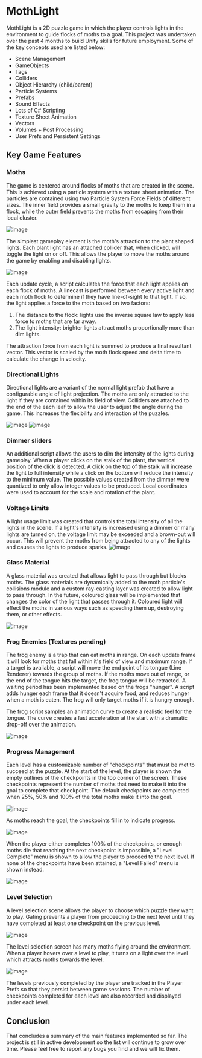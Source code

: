 # MothLight

MothLight is a 2D puzzle game in which the player controls lights in the environment to guide flocks of moths to a goal. This project was undertaken over the past 4 months to build Unity skills for future employment.
Some of the key concepts used are listed below:

- Scene Management
- GameObjects
- Tags
- Colliders
- Object Hierarchy (child/parent)
- Particle Systems
- Prefabs
- Sound Effects
- Lots of C# Scripting
- Texture Sheet Animation
- Vectors
- Volumes + Post Processing
- User Prefs and Persistent Settings

## Key Game Features

### Moths

The game is centered around flocks of moths that are created in the scene. This is achieved using a particle system with a texture sheet animation. The particles are contained using two Particle System Force Fields of different sizes. The inner field provides a small gravity to the moths to keep them in a flock, while the outer field prevents the moths from escaping from their local cluster.

![image](https://user-images.githubusercontent.com/32989729/187002120-40adbdd5-f5ba-49bf-80ed-b5adf4f8205b.png)

The simplest gameplay element is the moth's attraction to the plant shaped lights. Each plant light has an attached collider that, when clicked, will toggle the light on or off. This allows the player to move the moths around the game by enabling and disabling lights.

![image](https://user-images.githubusercontent.com/32989729/187002236-4ca1b73d-bff2-411f-8c8d-01158e26eb6e.png)

Each update cycle, a script calculates the force that each light applies on each flock of moths. A linecast is performed between every active light and each moth flock to determine if they have line-of-sight to that light. If so, the light applies a force to the moth based on two factors:

1. The distance to the flock: lights use the inverse square law to apply less force to moths that are far away.
2. The light intensity: brighter lights attract moths proportionally more than dim lights.

The attraction force from each light is summed to produce a final resultant vector. This vector is scaled by the moth flock speed and delta time to calculate the change in velocity.

### Directional Lights

Directional lights are a variant of the normal light prefab that have a configurable angle of light projection. The moths are only attracted to the light if they are contained within its field of view. Colliders are attached to the end of the each leaf to allow the user to adjust the angle during the game. This increases the flexibility and interaction of the puzzles.

![image](https://user-images.githubusercontent.com/32989729/187002862-9e1e8de5-fabb-46ca-9e2c-8df1f9459b39.png)
![image](https://user-images.githubusercontent.com/32989729/187003147-2acd14ae-1e44-4b68-baf5-ef34ea34c4b8.png)

### Dimmer sliders

An additional script allows the users to dim the intensity of the lights during gameplay. When a player clicks on the stalk of the plant, the vertical position of the click is detected. A click on the top of the stalk will increase the light to full intensity while a click on the bottom will reduce the intensity to the minimum value. The possible values created from the dimmer were quantized to only allow integer values to be produced. Local coordinates were used to account for the scale and rotation of the plant.

### Voltage Limits

A light usage limit was created that controls the total intensity of all the lights in the scene. If a light's intensity is increased using a dimmer or many lights are turned on, the voltage limit may be exceeded and a brown-out will occur. This will prevent the moths from being attracted to any of the lights and causes the lights to produce sparks.
![image](https://user-images.githubusercontent.com/32989729/187006899-405ca7d6-7294-4b60-b4be-2a029a606c4c.png)

### Glass Material

A glass material was created that allows light to pass through but blocks moths. The glass materials are dynamically added to the moth particle's collisions module and a custom ray-casting layer was created to allow light to pass through. In the future, coloured glass will be implemented that changes the color of the light that passes through it. Coloured light will effect the moths in various ways such as speeding them up, destroying them, or other effects.

![image](https://user-images.githubusercontent.com/32989729/187007195-794ed13a-c94a-4697-b812-831ea8ff04b9.png)

### Frog Enemies (Textures pending)

The frog enemy is a trap that can eat moths in range. On each update frame it will look for moths that fall within it's field of view and maximum range. If a target is available, a script will move the end point of its tongue (Line Renderer) towards the group of moths. If the moths move out of range, or the end of the tongue hits the target, the frog tongue will be retracted. A waiting period has been implemented based on the frogs "hunger". A script adds hunger each frame that it doesn't acquire food, and reduces hunger when a moth is eaten. The frog will only target moths if it is hungry enough.

The frog script samples an animation curve to create a realistic feel for the tongue. The curve creates a fast acceleration at the start with a dramatic drop-off over the animation.

![image](https://user-images.githubusercontent.com/32989729/187007307-45f18eb3-51a5-4beb-91b0-f3caf2529f01.png)

### Progress Management

Each level has a customizable number of "checkpoints" that must be met to succeed at the puzzle. At the start of the level, the player is shown the empty outlines of the checkpoints in the top corner of the screen. These checkpoints represent the number of moths that need to make it into the goal to complete that checkpoint. The default checkpoints are completed when 25%, 50% and 100% of the total moths make it into the goal.

![image](https://user-images.githubusercontent.com/32989729/187007752-6c835331-e8fb-408a-9161-98176f7b4192.png)

As moths reach the goal, the checkpoints fill in to indicate progress.

![image](https://user-images.githubusercontent.com/32989729/187007862-2ff9ba71-cc22-44d0-9327-49a3dda6a114.png)

When the player either completes 100% of the checkpoints, or enough moths die that reaching the next checkpoint is impossible, a "Level Complete" menu is shown to allow the player to proceed to the next level. If none of the checkpoints have been attained, a "Level Failed" menu is shown instead.

![image](https://user-images.githubusercontent.com/32989729/187007932-3d02be2d-f720-40d7-94ee-3bd462734eae.png)

### Level Selection

A level selection scene allows the player to choose which puzzle they want to play. Gating prevents a player from proceeding to the next level until they have completed at least one checkpoint on the previous level.

![image](https://user-images.githubusercontent.com/32989729/187008022-480d5266-5c19-4874-ba57-9281ad475122.png)

The level selection screen has many moths flying around the environment. When a player hovers over a level to play, it turns on a light over the level which attracts moths towards the level.

![image](https://user-images.githubusercontent.com/32989729/187008068-c3df6165-99f1-43aa-850a-f864558e3d11.png)

The levels previously completed by the player are tracked in the Player Prefs so that they persist between game sessions. The number of checkpoints completed for each level are also recorded and displayed under each level.

## Conclusion

That concludes a summary of the main features implemented so far. The project is still in active development so the list will continue to grow over time. Please feel free to report any bugs you find and we will fix them.
